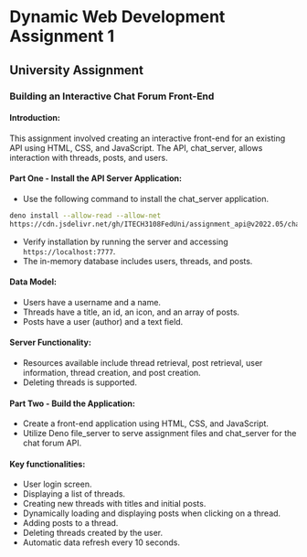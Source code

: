 # Dynamic Web Development Assignment 1
## University Assignment
### Building an Interactive Chat Forum Front-End

#### Introduction:
This assignment involved creating an interactive front-end for an existing API using HTML, CSS, and JavaScript. The API, chat_server, allows interaction with threads, posts, and users.

#### Part One - Install the API Server Application:
- Use the following command to install the chat_server application.
```bash
deno install --allow-read --allow-net
https://cdn.jsdelivr.net/gh/ITECH3108FedUni/assignment_api@v2022.05/chat_server.js
```
- Verify installation by running the server and accessing `https://localhost:7777`.
- The in-memory database includes users, threads, and posts.

#### Data Model:
- Users have a username and a name.
- Threads have a title, an id, an icon, and an array of posts.
- Posts have a user (author) and a text field.

#### Server Functionality:
- Resources available include thread retrieval, post retrieval, user information, thread creation, and post creation.
- Deleting threads is supported.

#### Part Two - Build the Application:
- Create a front-end application using HTML, CSS, and JavaScript.
- Utilize Deno file_server to serve assignment files and chat_server for the chat forum API.

#### Key functionalities:
- User login screen.
- Displaying a list of threads.
- Creating new threads with titles and initial posts.
- Dynamically loading and displaying posts when clicking on a thread.
- Adding posts to a thread.
- Deleting threads created by the user.
- Automatic data refresh every 10 seconds.
